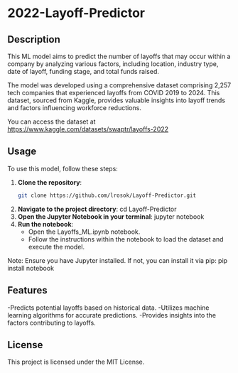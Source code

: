 # 2022-Layoff-Predictor

## Description
This ML model aims to predict the number of layoffs that may occur within a company by analyzing various factors, including location, industry type, date of layoff, funding stage, and total funds raised.

The model was developed using a comprehensive dataset comprising 2,257 tech companies that experienced layoffs from COVID 2019 to 2024. This dataset, sourced from Kaggle, provides valuable insights into layoff trends and factors influencing workforce reductions.

You can access the dataset at https://www.kaggle.com/datasets/swaptr/layoffs-2022

## Usage
To use this model, follow these steps:
1. **Clone the repository**:
   ```bash
   git clone https://github.com/lrosok/Layoff-Predictor.git
2. **Navigate to the project directory**:
   cd Layoff-Predictor
3. **Open the Jupyter Notebook in your terminal**:
   jupyter notebook
4. **Run the notebook**:
   - Open the Layoffs_ML.ipynb notebook.
   - Follow the instructions within the notebook to load the dataset and execute the model.

Note: Ensure you have Jupyter installed. If not, you can install it via pip:
pip install notebook

## Features
-Predicts potential layoffs based on historical data.
-Utilizes machine learning algorithms for accurate predictions.
-Provides insights into the factors contributing to layoffs.

## License
This project is licensed under the MIT License.
